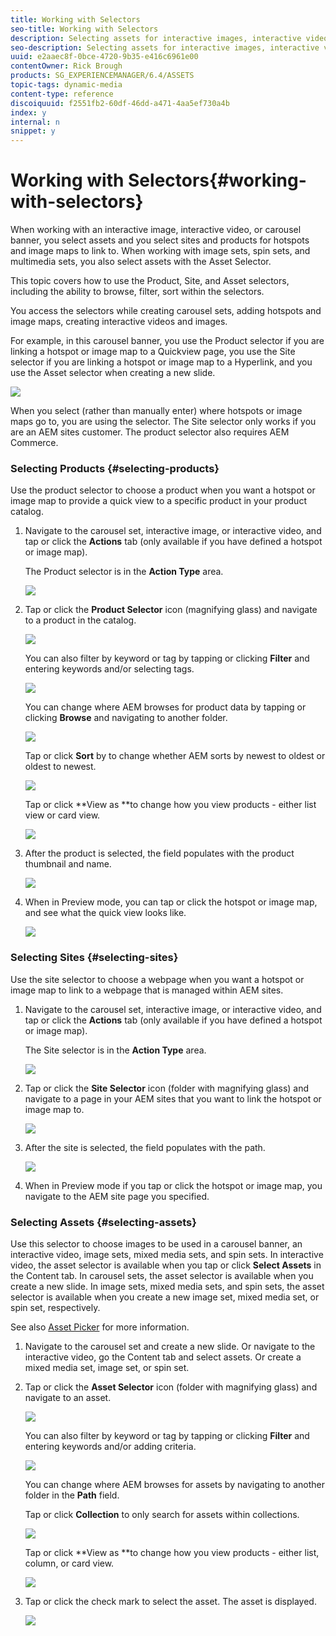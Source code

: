 ```yaml
---
title: Working with Selectors
seo-title: Working with Selectors
description: Selecting assets for interactive images, interactive video, and carousel banners
seo-description: Selecting assets for interactive images, interactive video, and carousel banners
uuid: e2aaec8f-0bce-4720-9b35-e416c6961e00
contentOwner: Rick Brough
products: SG_EXPERIENCEMANAGER/6.4/ASSETS
topic-tags: dynamic-media
content-type: reference
discoiquuid: f2551fb2-60df-46dd-a471-4aa5ef730a4b
index: y
internal: n
snippet: y
---
```


# Working with Selectors{#working-with-selectors}

When working with an interactive image, interactive video, or carousel banner, you select assets and you select sites and products for hotspots and image maps to link to. When working with image sets, spin sets, and multimedia sets, you also select assets with the Asset Selector.

This topic covers how to use the Product, Site, and Asset selectors, including the ability to browse, filter, sort within the selectors.

You access the selectors while creating carousel sets, adding hotspots and image maps, creating interactive videos and images.

For example, in this carousel banner, you use the Product selector if you are linking a hotspot or image map to a Quickview page, you use the Site selector if you are linking a hotspot or image map to a Hyperlink, and you use the Asset selector when creating a new slide.

![](assets/chlimage_1-542.png)

When you select (rather than manually enter) where hotspots or image maps go to, you are using the selector. The Site selector only works if you are an AEM sites customer. The product selector also requires AEM Commerce.

### Selecting Products {#selecting-products}

Use the product selector to choose a product when you want a hotspot or image map to provide a quick view to a specific product in your product catalog.

1. Navigate to the carousel set, interactive image, or interactive video, and tap or click the **Actions** tab (only available if you have defined a hotspot or image map).

   The Product selector is in the **Action Type** area.

   ![](assets/chlimage_1-543.png)

1. Tap or click the **Product Selector** icon (magnifying glass) and navigate to a product in the catalog.

   ![](assets/chlimage_1-544.png)

   You can also filter by keyword or tag by tapping or clicking **Filter** and entering keywords and/or selecting tags.

   ![](assets/chlimage_1-545.png)

   You can change where AEM browses for product data by tapping or clicking **Browse** and navigating to another folder.

   ![](assets/chlimage_1-546.png)

   Tap or click **Sort** by to change whether AEM sorts by newest to oldest or oldest to newest.

   ![](assets/chlimage_1-547.png)

   Tap or click **View as **to change how you view products - either list view or card view.

   ![](assets/chlimage_1-548.png)

1. After the product is selected, the field populates with the product thumbnail and name.

   ![](assets/chlimage_1-549.png)

1. When in Preview mode, you can tap or click the hotspot or image map, and see what the quick view looks like.

   ![](assets/chlimage_1-550.png)

### Selecting Sites {#selecting-sites}

Use the site selector to choose a webpage when you want a hotspot or image map to link to a webpage that is managed within AEM sites.

1. Navigate to the carousel set, interactive image, or interactive video, and tap or click the **Actions** tab (only available if you have defined a hotspot or image map).

   The Site selector is in the **Action Type** area.

   ![](assets/chlimage_1-551.png)

1. Tap or click the **Site Selector** icon (folder with magnifying glass) and navigate to a page in your AEM sites that you want to link the hotspot or image map to.

   ![](assets/chlimage_1-552.png)

1. After the site is selected, the field populates with the path.

   ![](assets/chlimage_1-553.png)

1. When in Preview mode if you tap or click the hotspot or image map, you navigate to the AEM site page you specified.

### Selecting Assets {#selecting-assets}

Use this selector to choose images to be used in a carousel banner, an interactive video, image sets, mixed media sets, and spin sets. In interactive video, the asset selector is available when you tap or click **Select Assets** in the Content tab. In carousel sets, the asset selector is available when you create a new slide. In image sets, mixed media sets, and spin sets, the asset selector is available when you create a new image set, mixed media set, or spin set, respectively.

See also [Asset Picker](../../assets/using/asset-selector.md) for more information.

1. Navigate to the carousel set and create a new slide. Or navigate to the interactive video, go the Content tab and select assets. Or create a mixed media set, image set, or spin set.
1. Tap or click the **Asset Selector** icon (folder with magnifying glass) and navigate to an asset.

   ![](assets/chlimage_1-554.png)

   You can also filter by keyword or tag by tapping or clicking **Filter** and entering keywords and/or adding criteria.

   ![](assets/chlimage_1-555.png)

   You can change where AEM browses for assets by navigating to another folder in the **Path** field.

   Tap or click **Collection** to only search for assets within collections.

   ![](assets/chlimage_1-556.png)

   <!--
   Comment Type: draft

   <p>Tap or click <strong>Insights</strong> to access information on Asset Insights. See also <a href="../../assets/using/touch-ui-asset-insights.md">Asset Insights</a> documentation.</p>
   -->

   <!--
   Comment Type: draft

   <img imageRotate="0" src="assets/chlimage_1-557.png" />
   -->

   <!--
   Comment Type: draft

   <p>Tap or click <strong>Sort</strong> by to change whether AEM sorts by newest to oldest or oldest to newest.</p>
   -->

   <!--
   Comment Type: draft

   <img imageRotate="0" src="assets/chlimage_1-558.png" />
   -->

   Tap or click **View as **to change how you view products - either list, column, or card view.

   ![](assets/chlimage_1-559.png)

1. Tap or click the check mark to select the asset. The asset is displayed.

   ![](assets/chlimage_1-560.png)

